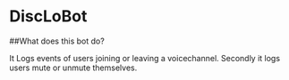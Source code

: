 # DiscLoBot

##What does this bot do?

It Logs events of users joining or leaving a voicechannel. Secondly it logs users mute or unmute themselves.